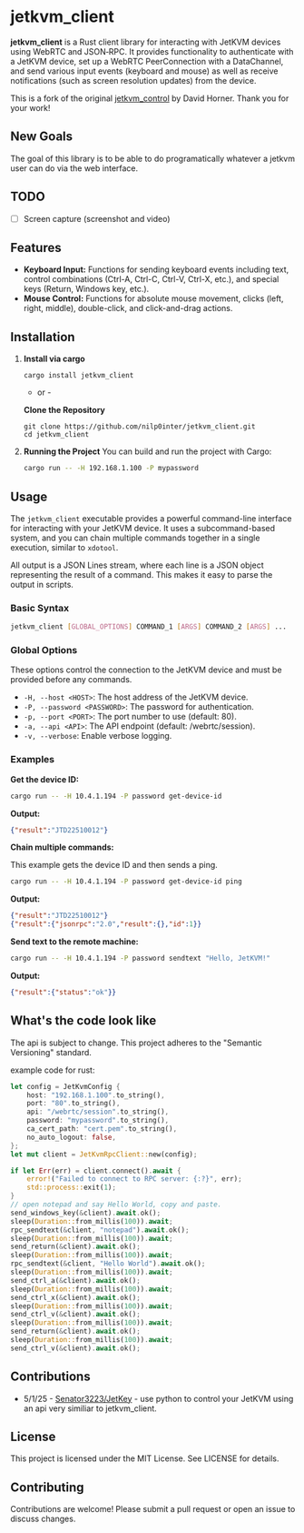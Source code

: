 # jetkvm_client

**jetkvm_client** is a Rust client library for interacting with JetKVM devices using WebRTC and JSON‑RPC. It provides functionality to authenticate with a JetKVM device, set up a WebRTC PeerConnection with a DataChannel, and send various input events (keyboard and mouse) as well as receive notifications (such as screen resolution updates) from the device.

This is a fork of the original [jetkvm_control](https://github.com/davehorner/jetkvm_control) by David Horner. Thank you for your work!

## New Goals

The goal of this library is to be able to do programatically whatever a jetkvm user can do via the web interface.

## TODO

- [ ] Screen capture (screenshot and video)

## Features

- **Keyboard Input:** Functions for sending keyboard events including text, control combinations (Ctrl-A, Ctrl-C, Ctrl-V, Ctrl-X, etc.), and special keys (Return, Windows key, etc.).
- **Mouse Control:** Functions for absolute mouse movement, clicks (left, right, middle), double-click, and click-and-drag actions.

## Installation

1. **Install via cargo**
   ```
   cargo install jetkvm_client
   ```

   - or - 

   **Clone the Repository**
      ```
      git clone https://github.com/nilp0inter/jetkvm_client.git
      cd jetkvm_client
      ```

2. **Running the Project**
    You can build and run the project with Cargo:
     ```bash
     cargo run -- -H 192.168.1.100 -P mypassword
     ```
  
## Usage

The `jetkvm_client` executable provides a powerful command-line interface for interacting with your JetKVM device. It uses a subcommand-based system, and you can chain multiple commands together in a single execution, similar to `xdotool`.

All output is a JSON Lines stream, where each line is a JSON object representing the result of a command. This makes it easy to parse the output in scripts.

### Basic Syntax

```bash
jetkvm_client [GLOBAL_OPTIONS] COMMAND_1 [ARGS] COMMAND_2 [ARGS] ...
```

### Global Options

These options control the connection to the JetKVM device and must be provided before any commands.

- `-H, --host <HOST>`: The host address of the JetKVM device.
- `-P, --password <PASSWORD>`: The password for authentication.
- `-p, --port <PORT>`: The port number to use (default: 80).
- `-a, --api <API>`: The API endpoint (default: /webrtc/session).
- `-v, --verbose`: Enable verbose logging.

### Examples

**Get the device ID:**

```bash
cargo run -- -H 10.4.1.194 -P password get-device-id
```

**Output:**

```json
{"result":"JTD22510012"}
```

**Chain multiple commands:**

This example gets the device ID and then sends a ping.

```bash
cargo run -- -H 10.4.1.194 -P password get-device-id ping
```

**Output:**

```json
{"result":"JTD22510012"}
{"result":{"jsonrpc":"2.0","result":{},"id":1}}
```

**Send text to the remote machine:**

```bash
cargo run -- -H 10.4.1.194 -P password sendtext "Hello, JetKVM!"
```

**Output:**
```json
{"result":{"status":"ok"}}
```

## What's the code look like

The api is subject to change.   This project adheres to the "Semantic Versioning" standard.

example code for rust:
```rust
let config = JetKvmConfig {
    host: "192.168.1.100".to_string(),
    port: "80".to_string(),
    api: "/webrtc/session".to_string(),
    password: "mypassword".to_string(),
    ca_cert_path: "cert.pem".to_string(),
    no_auto_logout: false,
};
let mut client = JetKvmRpcClient::new(config);

if let Err(err) = client.connect().await {
    error!("Failed to connect to RPC server: {:?}", err);
    std::process::exit(1);
}
// open notepad and say Hello World, copy and paste.
send_windows_key(&client).await.ok();
sleep(Duration::from_millis(100)).await;
rpc_sendtext(&client, "notepad").await.ok();
sleep(Duration::from_millis(100)).await;
send_return(&client).await.ok();
sleep(Duration::from_millis(100)).await;
rpc_sendtext(&client, "Hello World").await.ok();
sleep(Duration::from_millis(100)).await;
send_ctrl_a(&client).await.ok();
sleep(Duration::from_millis(100)).await;
send_ctrl_x(&client).await.ok();
sleep(Duration::from_millis(100)).await;
send_ctrl_v(&client).await.ok();
sleep(Duration::from_millis(100)).await;
send_return(&client).await.ok();
sleep(Duration::from_millis(100)).await;
send_ctrl_v(&client).await.ok();
```

## Contributions

- 5/1/25 - [Senator3223/JetKey](https://github.com/Senator3223/JetKey/)  - use python to control your JetKVM using an api very similiar to jetkvm_client.

## License
This project is licensed under the MIT License. See LICENSE for details.

## Contributing
Contributions are welcome! Please submit a pull request or open an issue to discuss changes.
